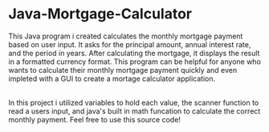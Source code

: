 # Java-Mortgage-Calculator
<body> 
This Java program i created calculates the monthly mortgage payment based on user input. It asks for the principal amount, annual interest rate, and the period in years. After calculating the mortgage, it displays the result in a formatted currency format. This program can be helpful for anyone who wants to calculate their monthly mortgage payment quickly and even impleted with a GUI to create a mortage calculator application. 
 

<br> In this project i utilized variables to hold each value, the scanner function to read a users input, and java's built in math funcation to calculate the correct monthly payment. Feel free to use this source code! 
</body> 
